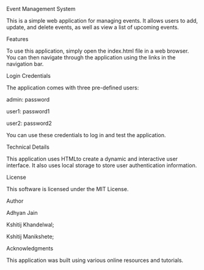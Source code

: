 Event Management System

This is a simple web application for managing events. It allows users to add, update, and delete events, as well as view a list of upcoming events.


Features

To use this application, simply open the index.html file in a web browser. You can then navigate through the application using the links in the navigation bar.


Login Credentials

The application comes with three pre-defined users:

admin: password

user1: password1

user2: password2

You can use these credentials to log in and test the application.


Technical Details

This application uses HTMLto create a dynamic and interactive user interface. It also uses local storage to store user authentication information.


License

This software is licensed under the MIT License.


Author

Adhyan Jain

Kshitij Khandelwal;

Kshitij Manikshete;


Acknowledgments

This application was built using various online resources and tutorials.
